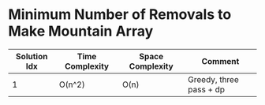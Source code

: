 # Minimum Number of Removals to Make Mountain Array

| Solution Idx | Time Complexity | Space Complexity | Comment                 |
| ------------ | --------------- | ---------------- | ----------------------- |
| 1            | O(n^2)          | O(n)             | Greedy, three pass + dp |
